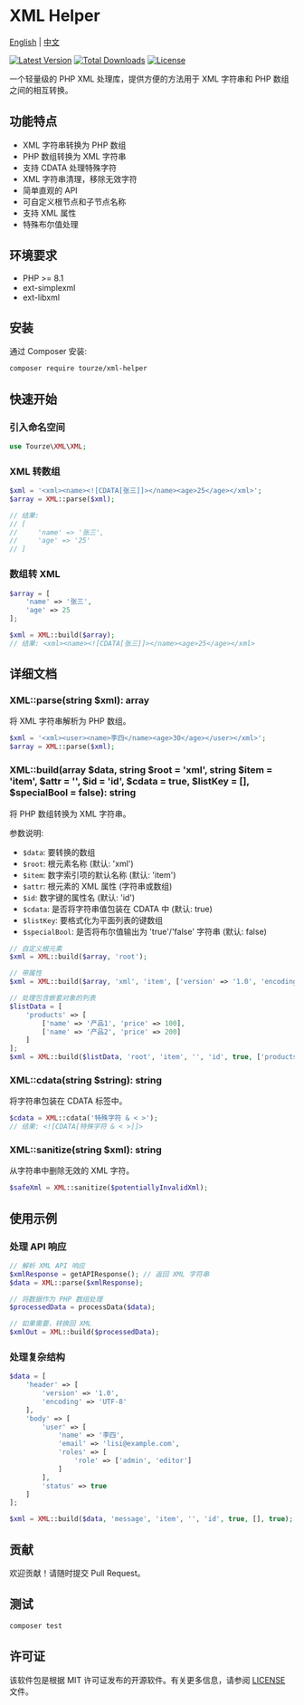 # XML Helper

[English](README.md) | [中文](README.zh-CN.md)

[![Latest Version](https://img.shields.io/packagist/v/tourze/xml-helper.svg?style=flat-square)](https://packagist.org/packages/tourze/xml-helper)
[![Total Downloads](https://img.shields.io/packagist/dt/tourze/xml-helper.svg?style=flat-square)](https://packagist.org/packages/tourze/xml-helper)
[![License](https://img.shields.io/packagist/l/tourze/xml-helper.svg?style=flat-square)](https://packagist.org/packages/tourze/xml-helper)

一个轻量级的 PHP XML 处理库，提供方便的方法用于 XML 字符串和 PHP 数组之间的相互转换。

## 功能特点

- XML 字符串转换为 PHP 数组
- PHP 数组转换为 XML 字符串
- 支持 CDATA 处理特殊字符
- XML 字符串清理，移除无效字符
- 简单直观的 API
- 可自定义根节点和子节点名称
- 支持 XML 属性
- 特殊布尔值处理

## 环境要求

- PHP >= 8.1
- ext-simplexml
- ext-libxml

## 安装

通过 Composer 安装:

```bash
composer require tourze/xml-helper
```

## 快速开始

### 引入命名空间

```php
use Tourze\XML\XML;
```

### XML 转数组

```php
$xml = '<xml><name><![CDATA[张三]]></name><age>25</age></xml>';
$array = XML::parse($xml);

// 结果:
// [
//     'name' => '张三',
//     'age' => '25'
// ]
```

### 数组转 XML

```php
$array = [
    'name' => '张三',
    'age' => 25
];

$xml = XML::build($array);
// 结果: <xml><name><![CDATA[张三]]></name><age>25</age></xml>
```

## 详细文档

### XML::parse(string $xml): array

将 XML 字符串解析为 PHP 数组。

```php
$xml = '<xml><user><name>李四</name><age>30</age></user></xml>';
$array = XML::parse($xml);
```

### XML::build(array $data, string $root = 'xml', string $item = 'item', $attr = '', $id = 'id', $cdata = true, $listKey = [], $specialBool = false): string

将 PHP 数组转换为 XML 字符串。

参数说明:
- `$data`: 要转换的数组
- `$root`: 根元素名称 (默认: 'xml')
- `$item`: 数字索引项的默认名称 (默认: 'item')
- `$attr`: 根元素的 XML 属性 (字符串或数组)
- `$id`: 数字键的属性名 (默认: 'id')
- `$cdata`: 是否将字符串值包装在 CDATA 中 (默认: true)
- `$listKey`: 要格式化为平面列表的键数组
- `$specialBool`: 是否将布尔值输出为 'true'/'false' 字符串 (默认: false)

```php
// 自定义根元素
$xml = XML::build($array, 'root');

// 带属性
$xml = XML::build($array, 'xml', 'item', ['version' => '1.0', 'encoding' => 'UTF-8']);

// 处理包含嵌套对象的列表
$listData = [
    'products' => [
        ['name' => '产品1', 'price' => 100],
        ['name' => '产品2', 'price' => 200]
    ]
];
$xml = XML::build($listData, 'root', 'item', '', 'id', true, ['products']);
```

### XML::cdata(string $string): string

将字符串包装在 CDATA 标签中。

```php
$cdata = XML::cdata('特殊字符 & < >');
// 结果: <![CDATA[特殊字符 & < >]]>
```

### XML::sanitize(string $xml): string

从字符串中删除无效的 XML 字符。

```php
$safeXml = XML::sanitize($potentiallyInvalidXml);
```

## 使用示例

### 处理 API 响应

```php
// 解析 XML API 响应
$xmlResponse = getAPIResponse(); // 返回 XML 字符串
$data = XML::parse($xmlResponse);

// 将数据作为 PHP 数组处理
$processedData = processData($data);

// 如果需要，转换回 XML
$xmlOut = XML::build($processedData);
```

### 处理复杂结构

```php
$data = [
    'header' => [
        'version' => '1.0',
        'encoding' => 'UTF-8'
    ],
    'body' => [
        'user' => [
            'name' => '李四',
            'email' => 'lisi@example.com',
            'roles' => [
                'role' => ['admin', 'editor']
            ]
        ],
        'status' => true
    ]
];

$xml = XML::build($data, 'message', 'item', '', 'id', true, [], true);
```

## 贡献

欢迎贡献！请随时提交 Pull Request。

## 测试

```bash
composer test
```

## 许可证

该软件包是根据 MIT 许可证发布的开源软件。有关更多信息，请参阅 [LICENSE](LICENSE) 文件。
